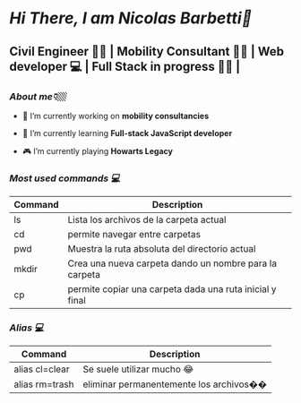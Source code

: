 # _Hi There, I am Nicolas Barbetti👋_

## Civil Engineer 👷🏼 | Mobility Consultant 🚴🏼 | Web developer 💻 | Full Stack in progress 👨‍💻 |

### _About me👇🏼_

- 🔭 I’m currently working on **mobility consultancies**

- 🌱 I’m currently learning **Full-stack JavaScript developer**


- 🎮 I’m currently playing **Howarts Legacy**

### _Most used commands 💻_

| Command | Description|
| --- | --- |
| ls | Lista los archivos de la carpeta actual |
| cd | permite navegar entre carpetas |
| pwd | Muestra la ruta absoluta del directorio actual |
| mkdir | Crea una nueva carpeta dando un nombre para la carpeta |
| cp| permite copiar una carpeta dada una ruta inicial y final |

### _Alias 💻_

Command | Description|
| ------ | ------ |
| alias cl=clear| Se suele utilizar mucho 😂 |
| alias rm=trash| eliminar permanentemente los archivos��️ |